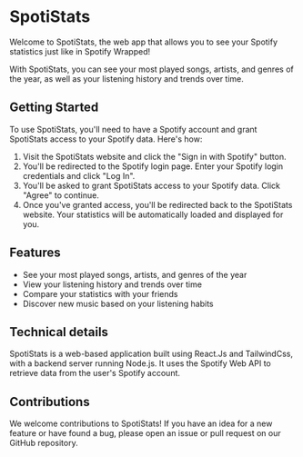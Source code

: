 # SpotiStats
Welcome to SpotiStats, the web app that allows you to see your Spotify statistics just like in Spotify Wrapped!

With SpotiStats, you can see your most played songs, artists, and genres of the year, as well as your listening history and trends over time.

## Getting Started
To use SpotiStats, you'll need to have a Spotify account and grant SpotiStats access to your Spotify data. Here's how:

1. Visit the SpotiStats website and click the "Sign in with Spotify" button.
2. You'll be redirected to the Spotify login page. Enter your Spotify login credentials and click "Log In".
3. You'll be asked to grant SpotiStats access to your Spotify data. Click "Agree" to continue.
4. Once you've granted access, you'll be redirected back to the SpotiStats website. Your statistics will be automatically loaded and displayed for you.

## Features

- See your most played songs, artists, and genres of the year
- View your listening history and trends over time
- Compare your statistics with your friends
- Discover new music based on your listening habits

## Technical details
SpotiStats is a web-based application built using React.Js and TailwindCss, with a backend server running Node.js. It uses the Spotify Web API to retrieve data from the user's Spotify account.

## Contributions
We welcome contributions to SpotiStats! If you have an idea for a new feature or have found a bug, please open an issue or pull request on our GitHub repository.
